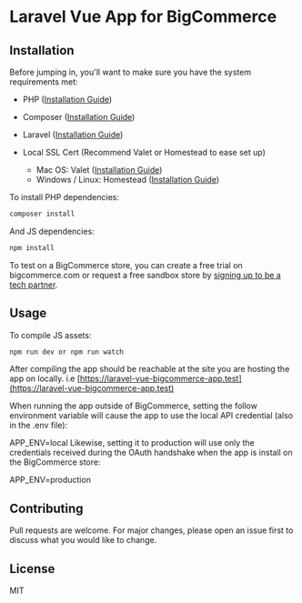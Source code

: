 # Laravel Vue App for BigCommerce

## Installation

Before jumping in, you'll want to make sure you have the system requirements met:

- PHP ([Installation Guide](https://www.php.net/manual/en/install.php))

- Composer ([Installation Guide](https://getcomposer.org/doc/00-intro.md))

- Laravel ([Installation Guide](https://laravel.com/docs/8.x))

- Local SSL Cert (Recommend Valet or Homestead to ease set up)

  - Mac OS: Valet ([Installation Guide](https://laravel.com/docs/8.x/valet))
  - Windows / Linux: Homestead ([Installation Guide](https://laravel.com/docs/8.x/homestead))

To install PHP dependencies:

```bash
composer install
```

And JS dependencies:

```bash
npm install
```

To test on a BigCommerce store, you can create a free trial on bigcommerce.com or request a free sandbox store by [signing up to be a tech partner](https://www.bigcommerce.com/partners/).

## Usage

To compile JS assets:

```bash
npm run dev or npm run watch
```

After compiling the app should be reachable at the site you are hosting the app on locally. i.e [https://laravel-vue-bigcommerce-app.test](https://laravel-vue-bigcommerce-app.test)

When running the app outside of BigCommerce, setting the follow environment variable will cause the app to use the local API credential (also in the .env file):

APP_ENV=local
Likewise, setting it to production will use only the credentials received during the OAuth handshake when the app is install on the BigCommerce store:

APP_ENV=production

## Contributing

Pull requests are welcome. For major changes, please open an issue first to discuss what you would like to change.

## License

MIT
